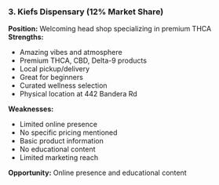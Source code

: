 ### 3. Kiefs Dispensary (12% Market Share)

**Position:** Welcoming head shop specializing in premium THCA  
**Strengths:**

- Amazing vibes and atmosphere
- Premium THCA, CBD, Delta-9 products
- Local pickup/delivery
- Great for beginners
- Curated wellness selection
- Physical location at 442 Bandera Rd

**Weaknesses:**

- Limited online presence
- No specific pricing mentioned
- Basic product information
- No educational content
- Limited marketing reach

**Opportunity:** Online presence and educational content
